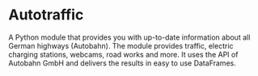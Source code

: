 # Autotraffic
A Python module that provides you with up-to-date information about all German highways (Autobahn). The module provides traffic, electric charging stations, webcams, road works and more. It uses the API of Autobahn GmbH and delivers the results in easy to use DataFrames.
